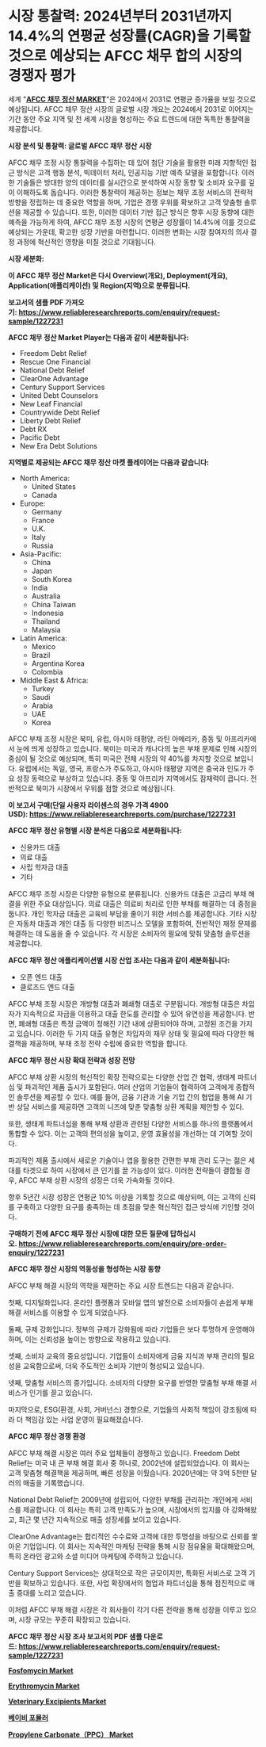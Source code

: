 <p><h1>시장 통찰력: 2024년부터 2031년까지 14.4%의 연평균 성장률(CAGR)을 기록할 것으로 예상되는 AFCC 채무 합의 시장의 경쟁자 평가</h1></p><p>세계 "<strong><a href="https://www.reliableresearchreports.com/afcc-debt-settlement-r1227231?utm_campaign=106&utm_medium=8&utm_source=Github&utm_content=ia&utm_term=11122024&utm_id=afcc-debt-settlement">AFCC 채무 정산 MARKET</a></strong>"은 2024에서 2031로 연평균 증가율을 보일 것으로 예상됩니다. AFCC 채무 정산 시장의 글로벌 시장 개요는 2024에서 2031로 이어지는 기간 동안 주요 지역 및 전 세계 시장을 형성하는 주요 트렌드에 대한 독특한 통찰력을 제공합니다.</p>
<p><strong>시장 분석 및 통찰력: 글로벌 AFCC 채무 정산 시장</strong></p>
<p><p>AFCC 채무 조정 시장 통찰력을 수집하는 데 있어 첨단 기술을 활용한 미래 지향적인 접근 방식은 고객 행동 분석, 빅데이터 처리, 인공지능 기반 예측 모델을 포함합니다. 이러한 기술들은 방대한 양의 데이터를 실시간으로 분석하여 시장 동향 및 소비자 요구를 깊이 이해하도록 돕습니다. 이러한 통찰력이 제공하는 정보는 채무 조정 서비스의 전략적 방향을 정립하는 데 중요한 역할을 하며, 기업은 경쟁 우위를 확보하고 고객 맞춤형 솔루션을 제공할 수 있습니다. 또한, 이러한 데이터 기반 접근 방식은 향후 시장 동향에 대한 예측을 가능하게 하여, AFCC 채무 조정 시장의 연평균 성장률이 14.4%에 이를 것으로 예상되는 가운데, 확고한 성장 기반을 마련합니다. 이러한 변화는 시장 참여자의 의사 결정 과정에 혁신적인 영향을 미칠 것으로 기대됩니다.</p><a href="%7CAUTHORITHY_DOMAIN_URL%7C?utm_campaign=106&utm_medium=8&utm_source=Github&utm_content=ia&utm_term=11122024&utm_id=afcc-debt-settlement"></a></p>
<p><strong>시장 세분화:</strong></p>
<p><strong>이 AFCC 채무 정산 Market은 다시 Overview(개요), Deployment(개요), Application(애플리케이션) 및 Region(지역)으로 분류됩니다.</strong></p>
<p><strong>보고서의 샘플 PDF 가져오기:&nbsp;<a href="https://www.reliableresearchreports.com/enquiry/request-sample/1227231?utm_campaign=106&utm_medium=8&utm_source=Github&utm_content=ia&utm_term=11122024&utm_id=afcc-debt-settlement">https://www.reliableresearchreports.com/enquiry/request-sample/1227231</a></strong><strong></strong></p>
<p><strong>AFCC 채무 정산 Market Player는 다음과 같이 세분화됩니다:</strong></p>
<p><ul><li>Freedom Debt Relief</li><li>Rescue One Financial</li><li>National Debt Relief</li><li>ClearOne Advantage</li><li>Century Support Services</li><li>United Debt Counselors</li><li>New Leaf Financial</li><li>Countrywide Debt Relief</li><li>Liberty Debt Relief</li><li>Debt RX</li><li>Pacific Debt</li><li>New Era Debt Solutions</li></ul></p>
<p><strong>지역별로 제공되는 AFCC 채무 정산 마켓 플레이어는 다음과 같습니다:</strong></p>
<p><ul>
    <li>
        North America:
        <ul>
            <li>United States</li>
            <li>Canada</li>
        </ul>
    </li>
    <li>
        Europe:
        <ul>
            <li>Germany</li>
            <li>France</li>
            <li>U.K.</li>
            <li>Italy</li>
            <li>Russia</li>
        </ul>
    </li>
    <li>
        Asia-Pacific:
        <ul>
            <li>China</li>
            <li>Japan</li>
            <li>South Korea</li>
            <li>India</li>
            <li>Australia</li>
            <li>China Taiwan</li>
            <li>Indonesia</li>
            <li>Thailand</li>
            <li>Malaysia</li>
        </ul>
    </li>
    <li>
        Latin America:
        <ul>
            <li>Mexico</li>
            <li>Brazil</li>
            <li>Argentina Korea</li>
            <li>Colombia</li>
        </ul>
    </li>
    <li>
        Middle East & Africa:
        <ul>
            <li>Turkey</li>
            <li>Saudi</li>
            <li>Arabia</li>
            <li>UAE</li>
            <li>Korea</li>
        </ul>
    </li>
    </ul></p>
<p><p>AFCC 부채 조정 시장은 북미, 유럽, 아시아 태평양, 라틴 아메리카, 중동 및 아프리카에서 눈에 띄게 성장하고 있습니다. 북미는 미국과 캐나다의 높은 부채 문제로 인해 시장의 중심이 될 것으로 예상되며, 특히 미국은 전체 시장의 약 40%를 차지할 것으로 보입니다. 유럽에서는 독일, 영국, 프랑스가 주도하고, 아시아 태평양 지역은 중국과 인도가 주요 성장 동력으로 부상하고 있습니다. 중동 및 아프리카 지역에서도 잠재력이 큽니다. 전반적으로 북미가 시장에서 우위를 점할 것으로 예상됩니다.</p></p>
<p><strong>이 보고서 구매(단일 사용자 라이센스의 경우 가격 4900 USD):&nbsp;<a href="https://www.reliableresearchreports.com/purchase/1227231?utm_campaign=106&utm_medium=8&utm_source=Github&utm_content=ia&utm_term=11122024&utm_id=afcc-debt-settlement">https://www.reliableresearchreports.com/purchase/1227231</a></strong></p>
<p><strong>AFCC 채무 정산 유형별 시장 분석은 다음으로 세분화됩니다:</strong></p>
<p><ul><li>신용카드 대출</li><li>의료 대출</li><li>사립 학자금 대출</li><li>기타</li></ul></p>
<p><p>AFCC 채무 조정 시장은 다양한 유형으로 분류됩니다. 신용카드 대출은 고금리 부채 해결을 위한 주요 대상입니다. 의료 대출은 의료비 처리로 인한 부채를 해결하는 데 중점을 둡니다. 개인 학자금 대출은 교육비 부담을 줄이기 위한 서비스를 제공합니다. 기타 시장은 자동차 대출과 개인 대출 등 다양한 비즈니스 모델을 포함하여, 전반적인 재정 문제를 해결하는 데 도움을 줄 수 있습니다. 각 시장은 소비자의 필요에 맞춰 맞춤형 솔루션을 제공합니다.</p></p>
<p><strong>AFCC 채무 정산 애플리케이션별 시장 산업 조사는 다음과 같이 세분화됩니다:</strong></p>
<p><ul><li>오픈 엔드 대출</li><li>클로즈드 엔드 대출</li></ul></p>
<p><p>AFCC 부채 조정 시장은 개방형 대출과 폐쇄형 대출로 구분됩니다. 개방형 대출은 차입자가 지속적으로 자금을 이용하고 대출 한도를 관리할 수 있어 유연성을 제공합니다. 반면, 폐쇄형 대출은 특정 금액이 정해진 기간 내에 상환되어야 하며, 고정된 조건을 가지고 있습니다. 이러한 두 가지 대출 유형은 차입자의 재무 상태 및 필요에 따라 다양한 해결책을 제공하며, 부채 조정 전략 수립에 중요한 역할을 합니다.</p></p>
<p><strong>AFCC 채무 정산 시장 확대 전략과 성장 전망</strong></p>
<p><p>AFCC 부채 상환 시장의 혁신적인 확장 전략으로는 다양한 산업 간 협력, 생태계 파트너십 및 파괴적인 제품 출시가 포함된다. 여러 산업의 기업들이 협력하여 고객에게 종합적인 솔루션을 제공할 수 있다. 예를 들어, 금융 기관과 기술 기업 간의 협업을 통해 AI 기반 상담 서비스를 제공하면 고객의 니즈에 맞춘 맞춤형 상환 계획을 제안할 수 있다. </p><p>또한, 생태계 파트너십을 통해 부채 상환과 관련된 다양한 서비스를 하나의 플랫폼에서 통합할 수 있다. 이는 고객의 편의성을 높이고, 운영 효율성을 개선하는 데 기여할 것이다. </p><p>파괴적인 제품 출시에서 새로운 기술이나 앱을 활용한 간편한 부채 관리 도구는 젊은 세대를 타겟으로 하여 시장에서 큰 인기를 끌 가능성이 있다. 이러한 전략들이 결합될 경우, AFCC 부채 상환 시장의 성장은 더욱 가속화될 것이다. </p><p>향후 5년간 시장 성장은 연평균 10% 이상을 기록할 것으로 예상되며, 이는 고객의 신뢰를 구축하고 다양한 요구를 충족하는 데 초점을 맞춘 혁신적인 접근 방식에 기인할 것이다.</p></p>
<p><strong>구매하기 전에 AFCC 채무 정산 시장에 대한 모든 질문에 답하십시오.&nbsp;<a href="https://www.reliableresearchreports.com/enquiry/pre-order-enquiry/1227231?utm_campaign=106&utm_medium=8&utm_source=Github&utm_content=ia&utm_term=11122024&utm_id=afcc-debt-settlement">https://www.reliableresearchreports.com/enquiry/pre-order-enquiry/1227231</a></strong><strong></strong></p>
<p><strong>AFCC 채무 정산 시장의 역동성을 형성하는 시장 동향</strong></p>
<p><p>AFCC 부채 해결 시장의 역학을 재편하는 주요 시장 트렌드는 다음과 같습니다. </p><p>첫째, 디지털화입니다. 온라인 플랫폼과 모바일 앱의 발전으로 소비자들이 손쉽게 부채 해결 서비스를 이용할 수 있게 되었습니다. </p><p>둘째, 규제 강화입니다. 정부의 규제가 강화됨에 따라 기업들은 보다 투명하게 운영해야 하며, 이는 신뢰성을 높이는 방향으로 작용하고 있습니다. </p><p>셋째, 소비자 교육의 중요성입니다. 기업들이 소비자에게 금융 지식과 부채 관리의 필요성을 교육함으로써, 더욱 주도적인 소비자 기반이 형성되고 있습니다. </p><p>넷째, 맞춤형 서비스의 증가입니다. 소비자의 다양한 요구를 반영한 맞춤형 부채 해결 서비스가 인기를 끌고 있습니다. </p><p>마지막으로, ESG(환경, 사회, 거버넌스) 경향으로, 기업들의 사회적 책임이 강조됨에 따라 더 책임감 있는 사업 운영이 필요해졌습니다.</p></p>
<p><strong>AFCC 채무 정산 경쟁 환경</strong></p>
<p><p>AFCC 부채 해결 시장은 여러 주요 업체들이 경쟁하고 있습니다. Freedom Debt Relief는 미국 내 큰 부채 해결 회사 중 하나로, 2002년에 설립되었습니다. 이 회사는 고객 맞춤형 해결책을 제공하며, 빠른 성장을 이뤘습니다. 2020년에는 약 3억 5천만 달러의 매출을 기록했습니다.</p><p>National Debt Relief는 2009년에 설립되어, 다양한 부채를 관리하는 개인에게 서비스를 제공합니다. 이 회사는 특히 고객 만족도가 높으며, 시장에서의 입지를 아 강화해왔고, 최근 몇 년간 지속적으로 매출 성장세를 보이고 있습니다.</p><p>ClearOne Advantage는 합리적인 수수료와 고객에 대한 투명성을 바탕으로 신뢰를 쌓아온 기업입니다. 이 회사는 지속적인 마케팅 전략을 통해 시장 점유율을 확대해왔으며, 특히 온라인 광고와 소셜 미디어 마케팅에 주력하고 있습니다.</p><p>Century Support Services는 상대적으로 작은 규모이지만, 특화된 서비스로 고객 기반을 확보하고 있습니다. 또한, 사업 확장에서의 협업과 파트너십을 통해 점진적으로 매출 증대를 노리고 있습니다.</p><p>이처럼 AFCC 부채 해결 시장은 각 회사들이 각기 다른 전략을 통해 성장을 이루고 있으며, 시장 규모는 꾸준히 확장되고 있습니다.</p></p>
<p><strong>AFCC 채무 정산 시장 조사 보고서의 PDF 샘플 다운로드:&nbsp;<a href="https://www.reliableresearchreports.com/enquiry/request-sample/1227231?utm_campaign=106&utm_medium=8&utm_source=Github&utm_content=ia&utm_term=11122024&utm_id=afcc-debt-settlement">https://www.reliableresearchreports.com/enquiry/request-sample/1227231</a></strong></p>
<p><strong><p><a href="https://www.linkedin.com/pulse/forecasted-growth-key-players-fosfomycin-market-2024-2031-size-155af?utm_campaign=106&utm_medium=8&utm_source=Github&utm_content=ia&utm_term=11122024&utm_id=afcc-debt-settlement">Fosfomycin Market</a></p><p><a href="https://www.linkedin.com/pulse/erythromycin-market-analysis-report-key-players-overview-121-fa3ff?utm_campaign=106&utm_medium=8&utm_source=Github&utm_content=ia&utm_term=11122024&utm_id=afcc-debt-settlement">Erythromycin Market</a></p><p><a href="https://github.com/luckyshygirl/Market-Research-Report-List-7/blob/main/veterinary-excipients-market.md?utm_campaign=106&utm_medium=8&utm_source=Github&utm_content=ia&utm_term=11122024&utm_id=afcc-debt-settlement">Veterinary Excipients Market</a></p><p><a href="https://github.com/laholand/Market-Research-Report-List-6/blob/main/734945027503.md?utm_campaign=106&utm_medium=8&utm_source=Github&utm_content=ia&utm_term=11122024&utm_id=afcc-debt-settlement">베이비 포뮬러</a></p><p><a href="https://github.com/vimar16th/Market-Research-Report-List-7/blob/main/propylene-carbonateppc-market.md?utm_campaign=106&utm_medium=8&utm_source=Github&utm_content=ia&utm_term=11122024&utm_id=afcc-debt-settlement">Propylene Carbonate（PPC） Market</a></p></strong></p>